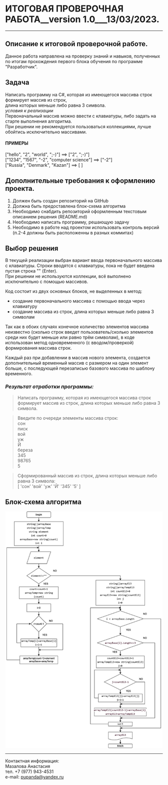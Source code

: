 # ИТОГОВАЯ ПРОВЕРОЧНАЯ РАБОТА__version 1.0___13/03/2023.
********************************************************  

## Описание к итоговой проверочной работе.  

Данное работа направлена на проверку знаний и навыков, полученных по итогам прохождения
первого блока обучения по программе "Разработчик".

## Задача
Написать программу на C#, которая из имеющегося массива строк формирует массив из строк,  
длина которых меньше либо равна 3 символа.  
*условия к реализации*  
Первоначальный массив можно ввести с клавиатуры, либо задать на старте выполнения алгоритма.  
При решении не рекомендуется пользоваться коллекциями, лучше обойтись исключительно массивами.

#### ПРИМЕРЫ  

["hello", "2", "world", ";-)"]  ==>  ["2", ";-)"]  
["1234", "1567", "-2", "computer science"]  ==>  ["-2"]  
["Russia", "Denmark", "Kazan"]  ==>  [ ]  

## Дополнительные требования к оформлению проекта.  

1. Должен быть создан репозиторий на GitHub  
2. Должна быть предоставлена блок-схема алгоритма  
3. Необходимо снабдить репозиторий оформленным текстовым описанием решения  (README.md)
4. Необходимо написать программу, решающую задачу
5. Необходимо в работе над проектом использовать контроль версий (п.2-4 должны быть расположенны в разных коммитах)

## Выбор решения   

В текущей реализации выбран вариант ввода первоначального массива с клавиатуры. 
Строки вводятся с клавиатуры, пока не будет введена пустая строка "" (Enter).   
При решении не используются коллекции, всё выполнено исключительно с помощью массивов.  

Код состоит из двух основных блоков, не выделенных в метод:  
* создание первоначального массива с помощью ввода через клавиатуру  
* создание массива из строк, длина которых меньше либо равна 3 символам

Так как в обоих случаях конечное количество элементов массива неизвестно (сколько строк введет пользователь/сколько элементов среди них будет меньше или равно трём символам), в коде использован метод одновременного (с вводом/проверкой) формирования массива строк.  

Каждый раз при добавлении в массив нового элемента, создается дополнительный временный массив с размером на один элемент больше, с последующей перезаписью базового массива по шаблону временного.  

### _Результат отработки программы:_

> Написать программу, которая из имеющегося массива строк формирует массив из строк, длина которых меньше либо равна 3 символа.  

> Введите по очереди элементы массива строк:  
сон  
писк  
вой  
уж  
Й  
береза  
345  
98765  
5  

> Сформированный массив из строк, длина которых меньше либо равна 3 символа:  
[    'сон'      'вой'      'уж'      'Й'      '345'      '5'   ]

## Блок-схема алгоритма

![](BlockDiagram.jpg)


******************************************  
Контактная информация:   
Мазалова Анастасия  
тел. +7 (977) 943-4531  
e-mail: pupanda@yandex.ru


